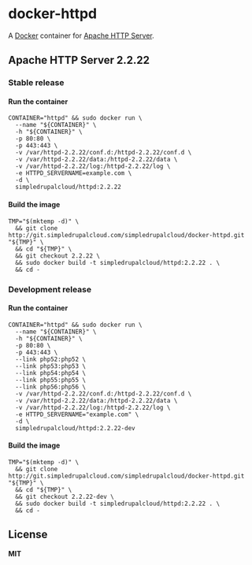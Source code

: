 # docker-httpd

A [Docker](https://docker.com/) container for [Apache HTTP Server](http://httpd.apache.org/).

## Apache HTTP Server 2.2.22

### Stable release

#### Run the container

    CONTAINER="httpd" && sudo docker run \
      --name "${CONTAINER}" \
      -h "${CONTAINER}" \
      -p 80:80 \
      -p 443:443 \
      -v /var/httpd-2.2.22/conf.d:/httpd-2.2.22/conf.d \
      -v /var/httpd-2.2.22/data:/httpd-2.2.22/data \
      -v /var/httpd-2.2.22/log:/httpd-2.2.22/log \
      -e HTTPD_SERVERNAME=example.com \
      -d \
      simpledrupalcloud/httpd:2.2.22

#### Build the image

    TMP="$(mktemp -d)" \
      && git clone http://git.simpledrupalcloud.com/simpledrupalcloud/docker-httpd.git "${TMP}" \
      && cd "${TMP}" \
      && git checkout 2.2.22 \
      && sudo docker build -t simpledrupalcloud/httpd:2.2.22 . \
      && cd -

### Development release

#### Run the container

    CONTAINER="httpd" && sudo docker run \
      --name "${CONTAINER}" \
      -h "${CONTAINER}" \
      -p 80:80 \
      -p 443:443 \
      --link php52:php52 \
      --link php53:php53 \
      --link php54:php54 \
      --link php55:php55 \
      --link php56:php56 \
      -v /var/httpd-2.2.22/conf.d:/httpd-2.2.22/conf.d \
      -v /var/httpd-2.2.22/data:/httpd-2.2.22/data \
      -v /var/httpd-2.2.22/log:/httpd-2.2.22/log \
      -e HTTPD_SERVERNAME="example.com" \
      -d \
      simpledrupalcloud/httpd:2.2.22-dev

#### Build the image

    TMP="$(mktemp -d)" \
      && git clone http://git.simpledrupalcloud.com/simpledrupalcloud/docker-httpd.git "${TMP}" \
      && cd "${TMP}" \
      && git checkout 2.2.22-dev \
      && sudo docker build -t simpledrupalcloud/httpd:2.2.22 . \
      && cd -

## License

**MIT**
